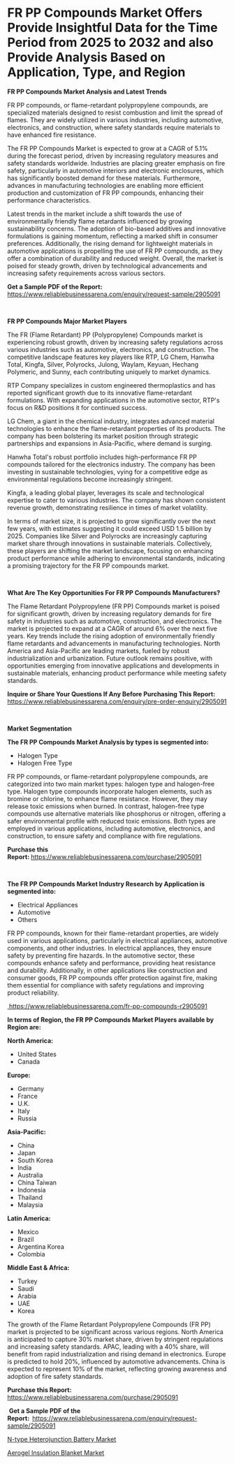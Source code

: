 <p><h1>FR PP Compounds Market Offers Provide Insightful Data for the Time Period from 2025 to 2032 and also Provide Analysis Based on Application, Type, and Region</h1></p><p><strong>FR PP Compounds Market Analysis and Latest Trends</strong></p>
<p><p>FR PP compounds, or flame-retardant polypropylene compounds, are specialized materials designed to resist combustion and limit the spread of flames. They are widely utilized in various industries, including automotive, electronics, and construction, where safety standards require materials to have enhanced fire resistance.</p><p>The FR PP Compounds Market is expected to grow at a CAGR of 5.1% during the forecast period, driven by increasing regulatory measures and safety standards worldwide. Industries are placing greater emphasis on fire safety, particularly in automotive interiors and electronic enclosures, which has significantly boosted demand for these materials. Furthermore, advances in manufacturing technologies are enabling more efficient production and customization of FR PP compounds, enhancing their performance characteristics.</p><p>Latest trends in the market include a shift towards the use of environmentally friendly flame retardants influenced by growing sustainability concerns. The adoption of bio-based additives and innovative formulations is gaining momentum, reflecting a marked shift in consumer preferences. Additionally, the rising demand for lightweight materials in automotive applications is propelling the use of FR PP compounds, as they offer a combination of durability and reduced weight. Overall, the market is poised for steady growth, driven by technological advancements and increasing safety requirements across various sectors.</p></p>
<p><strong>Get a Sample PDF of the Report:&nbsp;</strong> <a href="https://www.reliablebusinessarena.com/enquiry/request-sample/2905091?utm_campaign=2116&utm_medium=2&utm_source=Github&utm_content=ia&utm_term=12032025&utm_id=fr-pp-compounds">https://www.reliablebusinessarena.com/enquiry/request-sample/2905091</a></p>
<p>&nbsp;</p>
<p><strong>FR PP Compounds Major Market Players</strong></p>
<p><p>The FR (Flame Retardant) PP (Polypropylene) Compounds market is experiencing robust growth, driven by increasing safety regulations across various industries such as automotive, electronics, and construction. The competitive landscape features key players like RTP, LG Chem, Hanwha Total, Kingfa, Silver, Polyrocks, Julong, Waylam, Keyuan, Hechang Polymeric, and Sunny, each contributing uniquely to market dynamics.</p><p>RTP Company specializes in custom engineered thermoplastics and has reported significant growth due to its innovative flame-retardant formulations. With expanding applications in the automotive sector, RTP's focus on R&D positions it for continued success.</p><p>LG Chem, a giant in the chemical industry, integrates advanced material technologies to enhance the flame-retardant properties of its products. The company has been bolstering its market position through strategic partnerships and expansions in Asia-Pacific, where demand is surging.</p><p>Hanwha Total's robust portfolio includes high-performance FR PP compounds tailored for the electronics industry. The company has been investing in sustainable technologies, vying for a competitive edge as environmental regulations become increasingly stringent.</p><p>Kingfa, a leading global player, leverages its scale and technological expertise to cater to various industries. The company has shown consistent revenue growth, demonstrating resilience in times of market volatility.</p><p>In terms of market size, it is projected to grow significantly over the next few years, with estimates suggesting it could exceed USD 1.5 billion by 2025. Companies like Silver and Polyrocks are increasingly capturing market share through innovations in sustainable materials. Collectively, these players are shifting the market landscape, focusing on enhancing product performance while adhering to environmental standards, indicating a promising trajectory for the FR PP compounds market.</p></p>
<p>&nbsp;</p>
<p><strong>What Are The Key Opportunities For FR PP Compounds Manufacturers?</strong></p>
<p><p>The Flame Retardant Polypropylene (FR PP) Compounds market is poised for significant growth, driven by increasing regulatory demands for fire safety in industries such as automotive, construction, and electronics. The market is projected to expand at a CAGR of around 6% over the next five years. Key trends include the rising adoption of environmentally friendly flame retardants and advancements in manufacturing technologies. North America and Asia-Pacific are leading markets, fueled by robust industrialization and urbanization. Future outlook remains positive, with opportunities emerging from innovative applications and developments in sustainable materials, enhancing product performance while meeting safety standards.</p></p>
<p><strong>Inquire or Share Your Questions If Any Before Purchasing This Report:</strong> <a href="https://www.reliablebusinessarena.com/enquiry/pre-order-enquiry/2905091?utm_campaign=2116&utm_medium=2&utm_source=Github&utm_content=ia&utm_term=12032025&utm_id=fr-pp-compounds">https://www.reliablebusinessarena.com/enquiry/pre-order-enquiry/2905091</a></p>
<p>&nbsp;</p>
<p><strong>Market Segmentation</strong></p>
<p><strong>The FR PP Compounds Market Analysis by types is segmented into:</strong></p>
<p><ul><li>Halogen Type</li><li>Halogen Free Type</li></ul></p>
<p><p>FR PP compounds, or flame-retardant polypropylene compounds, are categorized into two main market types: halogen type and halogen-free type. Halogen type compounds incorporate halogen elements, such as bromine or chlorine, to enhance flame resistance. However, they may release toxic emissions when burned. In contrast, halogen-free type compounds use alternative materials like phosphorus or nitrogen, offering a safer environmental profile with reduced toxic emissions. Both types are employed in various applications, including automotive, electronics, and construction, to ensure safety and compliance with fire regulations.</p></p>
<p><strong>Purchase this Report:&nbsp;</strong><a href="https://www.reliablebusinessarena.com/purchase/2905091?utm_campaign=2116&utm_medium=2&utm_source=Github&utm_content=ia&utm_term=12032025&utm_id=fr-pp-compounds">https://www.reliablebusinessarena.com/purchase/2905091</a></p>
<p>&nbsp;</p>
<p><strong>The FR PP Compounds Market Industry Research by Application is segmented into:</strong></p>
<p><ul><li>Electrical Appliances</li><li>Automotive</li><li>Others</li></ul></p>
<p><p>FR PP compounds, known for their flame-retardant properties, are widely used in various applications, particularly in electrical appliances, automotive components, and other industries. In electrical appliances, they ensure safety by preventing fire hazards. In the automotive sector, these compounds enhance safety and performance, providing heat resistance and durability. Additionally, in other applications like construction and consumer goods, FR PP compounds offer protection against fire, making them essential for compliance with safety regulations and improving product reliability.</p></p>
<p><a href="https://www.reliablebusinessarena.com/fr-pp-compounds-r2905091?utm_campaign=2116&utm_medium=2&utm_source=Github&utm_content=ia&utm_term=12032025&utm_id=fr-pp-compounds">&nbsp;https://www.reliablebusinessarena.com/fr-pp-compounds-r2905091</a></p>
<p><strong>In terms of Region, the FR PP Compounds Market Players available by Region are:</strong></p>
<p>
    <p> <strong> North America: </strong>
        <ul>
            <li>United States</li>
            <li>Canada</li>
        </ul>
        </p> 
    <p> <strong> Europe: </strong>
        <ul>
            <li>Germany</li>
            <li>France</li>
            <li>U.K.</li>
            <li>Italy</li>
            <li>Russia</li>
        </ul>
        </p> 
    <p> <strong> Asia-Pacific: </strong>
        <ul>
            <li>China</li>
            <li>Japan</li>
            <li>South Korea</li>
            <li>India</li>
            <li>Australia</li>
            <li>China Taiwan</li>
            <li>Indonesia</li>
            <li>Thailand</li>
            <li>Malaysia</li>
        </ul>
        </p> 
    <p> <strong> Latin America: </strong>
        <ul>
            <li>Mexico</li>
            <li>Brazil</li>
            <li>Argentina Korea</li>
            <li>Colombia</li>
        </ul>
        </p> 
    <p> <strong> Middle East & Africa: </strong>
        <ul>
            <li>Turkey</li>
            <li>Saudi</li>
            <li>Arabia</li>
            <li>UAE</li>
            <li>Korea</li>
        </ul>
    </p>
    </p>
<p><p>The growth of the Flame Retardant Polypropylene Compounds (FR PP) market is projected to be significant across various regions. North America is anticipated to capture 30% market share, driven by stringent regulations and increasing safety standards. APAC, leading with a 40% share, will benefit from rapid industrialization and rising demand in electronics. Europe is predicted to hold 20%, influenced by automotive advancements. China is expected to represent 10% of the market, reflecting growing awareness and adoption of fire safety standards.</p></p>
<p><strong>Purchase this Report: </strong><a href="https://www.reliablebusinessarena.com/purchase/2905091?utm_campaign=2116&utm_medium=2&utm_source=Github&utm_content=ia&utm_term=12032025&utm_id=fr-pp-compounds">https://www.reliablebusinessarena.com/purchase/2905091</a></p>
<p>&nbsp;<strong>Get a Sample PDF of the Report:&nbsp;&nbsp;</strong><a href="https://www.reliablebusinessarena.com/enquiry/request-sample/2905091?utm_campaign=2116&utm_medium=2&utm_source=Github&utm_content=ia&utm_term=12032025&utm_id=fr-pp-compounds">https://www.reliablebusinessarena.com/enquiry/request-sample/2905091</a></p>
<p><strong></strong></p>
<p><p><a href="https://github.com/jolashta/Market-Research-Report-List-1/blob/main/n-type-heterojunction-battery-market.md?utm_campaign=2116&utm_medium=2&utm_source=Github&utm_content=ia&utm_term=12032025&utm_id=fr-pp-compounds">N-type Heterojunction Battery Market</a></p><p><a href="https://github.com/ienamoun/Market-Research-Report-List-1/blob/main/aerogel-insulation-blanket-market.md?utm_campaign=2116&utm_medium=2&utm_source=Github&utm_content=ia&utm_term=12032025&utm_id=fr-pp-compounds">Aerogel Insulation Blanket Market</a></p></p>